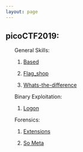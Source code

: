 ```yaml
---
layout: page
---
```


<section>
	<h1>picoCTF2019:</h1>
	<ul>
		<p>General Skills:
			<ol>
				<li><a href="{{ "/Based" | prepend: site.baseurl | replace: '//', '/' }}"><p>Based</p></a></li>
				<li><a href="{{ "/flag_shop" | prepend: site.baseurl | replace: '//', '/' }}"><p>Flag_shop</p></a></li>
				<li><a href="{{ "/whats-the-difference" | prepend: site.baseurl | replace: '//', '/' }}"><p>Whats-the-difference</p></a></li>
			</ol>
		</p>
		<p>Binary Exploitation: 
			<ol>
				<li><a href="{{ "/Logon" | prepend: site.baseurl | replace: '//', '/' }}"><p>Logon</p></a></li>
			</ol>
		</p>
		<p>Forensics:
			<ol>
				<li><a href="{{ "/extensions" | prepend: site.baseurl | replace: '//', '/' }}"><p>Extensions</p></a></li>
				<li><a href="{{ "/So-Meta" | prepend: site.baseurl | replace: '//', '/' }}"><p>So Meta</p></a></li>
			</ol>
		</p>
	</ul>
</section>